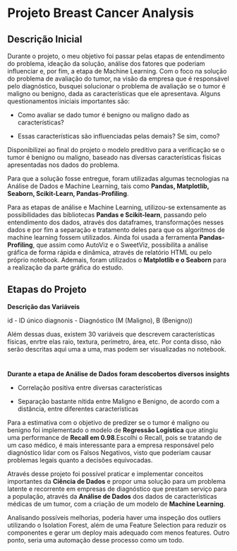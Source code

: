 # Projeto Breast Cancer Analysis

## Descrição Inicial

Durante o projeto, o meu objetivo foi passar pelas etapas de entendimento do problema, ideação da solução, análise dos fatores que poderiam influenciar e, por fim, a etapa de Machine Learning. Com o foco na solução do problema de avaliação do tumor, na visão da empresa que é responsável pelo diagnóstico, busquei solucionar o problema de avaliação se o tumor é maligno ou benigno, dada as características que ele apresentava. Alguns questionamentos iniciais importantes são:

- Como avaliar se dado tumor é benigno ou maligno dado as características?

- Essas características são influenciadas pelas demais? Se sim, como?

Disponibilizei ao final do projeto o modelo preditivo para a verificação se o tumor é benigno ou maligno, baseado nas diversas características físicas apresentadas nos dados do problema.

Para que a solução fosse entregue, foram utilizadas algumas tecnologias na Análise de Dados e Machine Learning, tais como **Pandas, Matplotlib, Seaborn, Scikit-Learn, Pandas-Profiling**.

Para as etapas de análise e Machine Learning, utilizou-se extensamente as possibilidades das bibliotecas **Pandas e Scikit-learn**, passando pelo entendimento dos dados, através dos dataframes, transformações nesses dados e por fim a separação e tratamento deles para que os algoritmos de machine learning fossem utilizados. Ainda foi usada a ferramenta **Pandas-Profiling**, que assim como AutoViz e o SweetViz, possibilita a análise gráfica de forma rápida e dinâmica, através de relatório HTML ou pelo próprio notebook. Ademais, foram utilizados o **Matplotlib e o Seaborn** para a realização da parte gráfica do estudo.

## Etapas do Projeto

**Descrição das Variáveis**

id  - ID único
diagnonis - Diagnóstico (M (Maligno), B (Benigno))

Além dessas duas, existem 30 variáveis que descrevem características físicas, enrtre elas raio, textura, perímetro, área, etc. Por conta disso, não serão descritas aqui uma a uma, mas podem ser visualizadas no notebook.

#
**Durante a etapa de Análise de Dados foram descobertos diversos insights**

- Correlação positiva entre diversas características

- Separação bastante nítida entre Maligno e Benigno, de acordo com a distância, entre diferentes características

Para a estimativa com o objetivo de predizer se o tumor é maligno ou benigno foi implementado o modelo de **Regressão Logística** que atingiu uma performance de **Recall em 0.98**.Escolhi o Recall, pois se tratando de um caso médico, é mais interessante para a empresa responsável pelo diagnóstico lidar com os Falsos Negativos, visto que poderiam causar problemas legais quanto a decisões equivocadas. 

Através desse projeto foi possível praticar e implementar conceitos importantes da **Ciência de Dados** e propor uma solução para um problema latente e recorrente em empresas de diagnóstico que prestam serviço para a população, através da **Análise de Dados** dos dados de características médicas de um tumor, com a criação de um modelo de **Machine Learning**.

Analisando possíveis melhorias, poderia haver uma inspeção dos outliers utilizando o Isolation Forest, além de uma Feature Selection para reduzir os componentes e gerar um deploy mais adequado com menos features. Outro ponto, seria uma automação desse processo como um todo.
